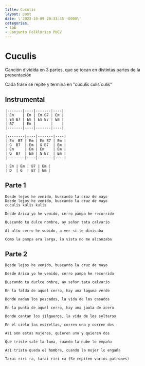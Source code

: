 ```yaml
---
title: Cuculis
layout: post
date: \'2023-10-09 20:33:45 -0000\'
categories:
- tab
- Conjunto Folklórico PUCV
---
```


# Cuculis

Canción dividida en 3 partes, que se tocan en distintas partes de la presentación

Cada frase se repite y termina en "cuculis culis culis"

## Instrumental

~~~
|-------|----|-------|----|
| Em    | Em | Em B7 | Em |
| Em B7 | Em | Em B7 | Em |
| B7    | Em |       |    |
|-------|----|-------|----|
~~~

~~~
|--------|----|-------|----|
| Em  B7 | Em | Em B7 | Em |
| G  B7  | Em | G B7  | Em |
| Em     | Em | Em    | Em |
| G  B7  | Em | G B7  | Em |
|--------|----|-------|----|
~~~

~~~
| Em | Em | B7 | Em |
| D  | G  | B7 | Em |
~~~


## Parte 1
~~~
Desde lejos he venido, buscando la cruz de mayo
Desde lejos he venido, buscando la cruz de mayo
cuculis kulis kulis

Desde Arica yo he venido, cerro pampa he recorrido

Buscando tu dulce nombre, ay señor tata calvario

Al alto cerro he subido, a ver si te divisaba

Como la pampa era larga, la vista no me alcanzaba
~~~

## Parte 2

~~~
Desde lejos he venido, buscando la cruz de mayo

Desde Arica yo he venido, cerro pampa he recorrido

Buscando tu duclce ombre, ay señor tata calvario

En la falda de aquel cerro, hay una laguna verde

Donde nadan los pescados, la vida de los casados

En la punta de aquel cerro, hay una jaula de acero

Donde cantan los jilgueros, la vida de los solteros

En el cielo las estrellas, corren una y corren dos

Así son estas mujeres, quieren uno y quieren dos

Que triste sale la luna, cuando la nube lo empaña

Así triste queda el hombre, cuando la mujer lo engaña

Tarai riri ra, tarai riri ra (Se repiten varios patrones)
~~~
